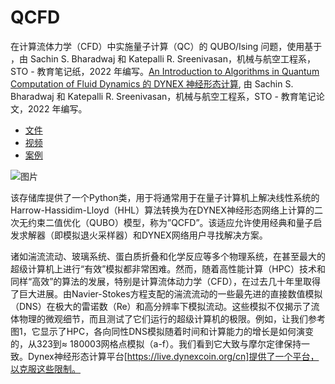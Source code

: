 # QCFD
在计算流体力学（CFD）中实施量子计算（QC）的 QUBO/Ising 问题，使用基于 ，由 Sachin S. Bharadwaj 和 Katepalli R. Sreenivasan，机械与航空工程系，STO - 教育笔记纸，2022 年编写。[An Introduction to Algorithms in Quantum Computation of Fluid Dynamics 的 DYNEX 神经形态计算](https://www.sto.nato.int/publications/STO%20Educational%20Notes/STO-EN-AVT-377/EN-AVT-377-01.pdf), 由 Sachin S. Bharadwaj 和 Katepalli R. Sreenivasan，机械与航空工程系，STO - 教育笔记论文，2022 年编写。

- [文件](https://github.com/dynexcoin/QCFD/blob/main/QCFD_Documentation.pdf)
- [视频](https://github.com/dynexcoin/QCFD/raw/main/IMG_7574.MP4)
- [案例](https://github.com/dynexcoin/QCFD/blob/main/QCFD_Examples.ipynb)

![图片](https://github.com/DynexCN/blob/main/imgs/4.png)

该存储库提供了一个Python类，用于将通常用于在量子计算机上解决线性系统的Harrow-Hassidim-Lloyd（HHL）算法转换为在DYNEX神经形态网络上计算的二次无约束二值优化（QUBO）模型，称为”QCFD”。该适应允许使用经典和量子启发求解器（即模拟退火采样器）和DYNEX网络用户寻找解决方案。

诸如湍流流动、玻璃系统、蛋白质折叠和化学反应等多个物理系统，在甚至最大的超级计算机上进行“有效”模拟都非常困难。然而，随着高性能计算（HPC）技术和同样“高效”的算法的发展，特别是计算流体动力学（CFD），在过去几十年里取得了巨大进展。由Navier-Stokes方程支配的湍流流动的一些最先进的直接数值模拟（DNS）在极大的雷诺数（Re）和高分辨率下模拟流动。这些模拟不仅揭示了流体物理的微观细节，而且测试了它们运行的超级计算机的极限。例如，让我们参考图1，它显示了HPC，各向同性DNS模拟随着时间和计算能力的增长是如何演变的，从323到≈ 180003网格点模拟（a-f）。我们看到它大致与摩尔定律保持一致。Dynex神经形态计算平台[https://live.dynexcoin.org/cn]提供了一个平台，以克服这些限制。




